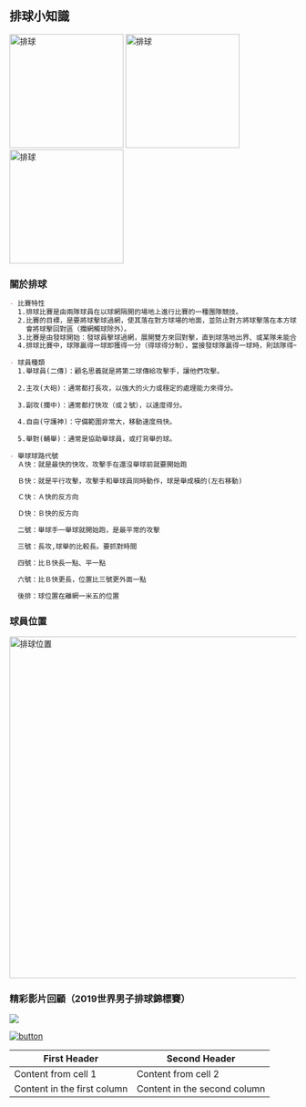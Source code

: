 ## 排球小知識 
<img src = "https://www.conti.com.tw/UploadFile/GoodPic/144315154322971_big.jpg" width="200" alt="排球"/> <img src = "https://img30.360buyimg.com/n7/jfs/t1/71786/34/4908/144024/5d319f71Ed37819ee/d3b6bb40ce33e94b.png" width="200" alt="排球"/> <img src = "https://www.luanvi.com/604-xlarge_default/ball-molten-v5m5000.jpg" width="200" alt="排球"/>



### 關於排球

```markdown
- 比賽特性
  1.排球比賽是由兩隊球員在以球網隔開的場地上進行比賽的一種團隊競技。
  2.比賽的目標，是要將球擊球過網，使其落在對方球場的地面，並防止對方將球擊落在本方球場地面，每隊有三次機
    會將球擊回對區（攔網觸球除外）。
  3.比賽是由發球開始：發球員擊球過網，展開雙方來回對擊，直到球落地出界、或某隊未能合法將球擊回對區為止。
  4.排球比賽中，球隊贏得一球即獲得一分（得球得分制），當接發球隊贏得一球時，則該隊得一分並得到發球權。
  
- 球員種類
  1.舉球員(二傳)：顧名思義就是將第二球傳給攻擊手，讓他們攻擊。
    
  2.主攻(大砲)：通常都打長攻，以強大的火力或穩定的處理能力來得分。
  
  3.副攻(攔中)：通常都打快攻（或２號），以速度得分。
  
  4.自由(守護神)：守備範圍非常大，移動速度飛快。
  
  5.舉對(輔舉)：通常是協助舉球員，或打背舉的球。
  
- 舉球球路代號
  Ａ快：就是最快的快攻，攻擊手在還沒舉球前就要開始跑

  Ｂ快：就是平行攻擊，攻擊手和舉球員同時動作，球是舉成橫的(左右移動)

  Ｃ快：Ａ快的反方向

  Ｄ快：Ｂ快的反方向

  二號：舉球手一舉球就開始跑，是最平常的攻擊

  三號：長攻,球舉的比較長。要抓對時間

  四號：比Ｂ快長一點、平一點

  六號：比Ｂ快更長，位置比三號更外面一點

  後排：球位置在離網一米五的位置
```

### 球員位置
  <img src = "https://img.sportsv.net/img/photo/image/0/75670/aspect-1oSYuW56Mg-700xauto.jpg" width="600" alt="排球位置"/>
 
### 精彩影片回顧（2019世界男子排球錦標賽）
[![](http://img.youtube.com/vi/o78y1264dD8/0.jpg)](http://www.youtube.com/watch?v=o78y1264dD8 "2019JAPAN vs. BRAZIL")


[![button](https://static.wixstatic.com/media/5d3c99_7d48e21770c4487ca62cdd41efe51823~mv2_d_1440_1800_s_2.gif)](https://zh.wikipedia.org/wiki/%E6%8E%92%E7%90%83)

First Header | Second Header
------------ | -------------
Content from cell 1 | Content from cell 2
Content in the first column | Content in the second column
